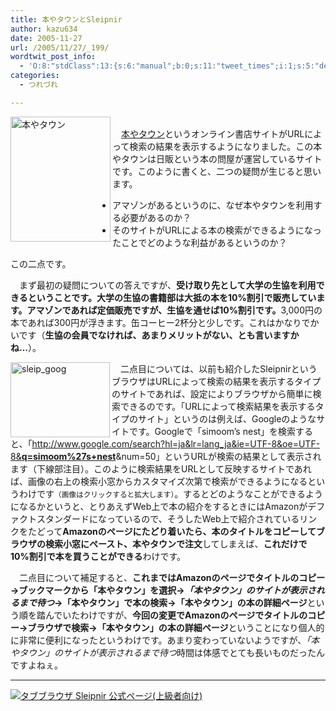 ```yaml
---
title: 本やタウンとSleipnir
author: kazu634
date: 2005-11-27
url: /2005/11/27/_199/
wordtwit_post_info:
  - 'O:8:"stdClass":13:{s:6:"manual";b:0;s:11:"tweet_times";i:1;s:5:"delay";i:0;s:7:"enabled";i:1;s:10:"separation";s:2:"60";s:7:"version";s:3:"3.7";s:14:"tweet_template";b:0;s:6:"status";i:2;s:6:"result";a:0:{}s:13:"tweet_counter";i:2;s:13:"tweet_log_ids";a:1:{i:0;i:2205;}s:9:"hash_tags";a:0:{}s:8:"accounts";a:1:{i:0;s:7:"kazu634";}}'
categories:
  - つれづれ

---
```

<div class="section">
<p>
<a href="http://www.honya-town.co.jp/hst/HT/index.html" onclick="__gaTracker('send', 'event', 'outbound-article', 'http://www.honya-town.co.jp/hst/HT/index.html', '');" target="blank"><img width="160" align="left" alt="本やタウン" src="http://image.blog.livedoor.jp/simoom634/imgs/4/b/4b448784-s.png" height="200" border="0" class="pict" /></a><br />　<a href="http://www.honya-town.co.jp/hst/HT/index.html" onclick="__gaTracker('send', 'event', 'outbound-article', 'http://www.honya-town.co.jp/hst/HT/index.html', '本やタウン');" target="blank">本やタウン</a>というオンライン書店サイトがURLによって検索の結果を表示するようになりました。この本やタウンは日販という本の問屋が運営しているサイトです。このように書くと、二つの疑問が生じると思います。
</p>
  
<ul>
<li>
      アマゾンがあるというのに、なぜ本やタウンを利用する必要があるのか？
</li>
<li>
      そのサイトがURLによる本の検索ができるようになったことでどのような利益があるというのか？
</li>
</ul>
  
<p>
    この二点です。
</p></p> 
  
<p>
    　まず最初の疑問についての答えですが、<b>受け取り先として大学の生協を利用できるということです。大学の生協の書籍部は大抵の本を10%割引で販売しています。アマゾンであれば定価販売ですが、生協を通せば10%割引です。</b>3,000円の本であれば300円が浮きます。缶コーヒー2杯分と少しです。これはかなりでかいです（<b>生協の会員でなければ、あまりメリットがない、とも言いますかね…</b>）。
</p></p> 
  
<p>
<a href="http://image.blog.livedoor.jp/simoom634/imgs/d/7/d7f50336.png" onclick="__gaTracker('send', 'event', 'outbound-article', 'http://image.blog.livedoor.jp/simoom634/imgs/d/7/d7f50336.png', '');" target="_blank"><img width="159" align="left" alt="sleip_goog" src="http://image.blog.livedoor.jp/simoom634/imgs/d/7/d7f50336-s.png" height="120" border="0" class="pict" /></a>
</p>
  
<p>
    　二点目については、以前も紹介したSleipnirというブラウザはURLによって検索の結果を表示するタイプのサイトであれば、設定によりブラウザから簡単に検索できるのです。「URLによって検索結果を表示するタイプのサイト」というのは例えば、Googleのようなサイトです。Googleで「simoom&#8217;s nest」を検索すると、「<a href="http://www.google.com/search?hl=ja&lr=lang_ja&ie=UTF-8&oe=UTF-8&" onclick="__gaTracker('send', 'event', 'outbound-article', 'http://www.google.com/search?hl=ja&lr=lang_ja&ie=UTF-8&oe=UTF-8&', 'http://www.google.com/search?hl=ja&#038;lr=lang_ja&#038;ie=UTF-8&#038;oe=UTF-8&#038;');" target="_blank">http://www.google.com/search?hl=ja&lr=lang_ja&ie=UTF-8&oe=UTF-8&</a><u><b>q=simoom%27s+nest</b></u>&num=50」というURLが検索の結果として表示されます（下線部注目）。このように検索結果をURLとして反映するサイトであれば、画像の右上の検索小窓からカスタマイズ次第で検索ができるようになるというわけです<small>（画像はクリックすると拡大します）</small>。するとどのようなことができるようになるかというと、とりあえずWeb上で本の紹介をするときにはAmazonがデファクトスタンダードになっているので、そうしたWeb上で紹介されているリンクをたどって<b>Amazonのページにたどり着いたら、本のタイトルをコピーしてブラウザの検索小窓にペースト、本やタウンで注文</b>してしまえば、<b>これだけで10%割引で本を買うことができる</b>わけです。
</p></p> 
  
<p>
    　二点目について補足すると、<b>これまではAmazonのページでタイトルのコピー→ブックマークから「本やタウン」を選択→<i>「本やタウン」のサイトが表示されるまで待つ</i>→「本やタウン」で本の検索→「本やタウン」の本の詳細ページ</b>という順を踏んでいたわけですが、<b>今回の変更でAmazonのページでタイトルのコピー→ブラウザで検索→「本やタウン」の本の詳細ページ</b>ということになり個人的に非常に便利になったというわけです。あまり変わっていないようですが、<i>「本やタウン」のサイトが表示されるまで待つ</i>時間は体感でとても長いものだったんですよねぇ。
</p>
  
<hr />
  
<p>
<center>
</center>
</p>
  
<p>
<a href="http://www.fenrir.co.jp/sleipnir2/" onclick="__gaTracker('send', 'event', 'outbound-article', 'http://www.fenrir.co.jp/sleipnir2/', '');" target="_blank"><img alt="タブブラウザ Sleipnir 公式ページ(上級者向け)" src="http://www.fenrir.co.jp/getsleipnir/get-browser-no1.gif" border="0" /></a>
</p></p>
</div>